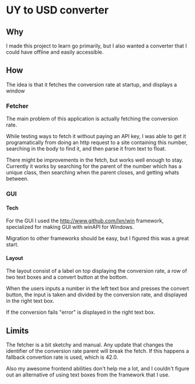 # UY to USD converter

## Why

I made this project to learn go primarily, but I also wanted a converter that
I could have offline and easily accessible.

## How

The idea is that it fetches the conversion rate at startup, and displays a
window

### Fetcher

The main problem of this application is actually fetching the conversion rate.

While testing ways to fetch it without paying an API key, I was able to get it
programatically from doing an http request to a site containing this number,
searching in the body to find it, and then parse it from text to float.

There might be improvements in the fetch, but works well enough to stay.
Currently it works by searching for the parent of the number which has a unique
class, then searching when the parent closes, and getting whats between.

### GUI

#### Tech

For the GUI I used the http://www.github.com/lxn/win framework, specialized for
making GUI with winAPI for Windows.

Migration to other frameworks should be easy, but I figured this was a great
start.

#### Layout

The layout consist of a label on top displaying the conversion rate, a row of
two text boxes and a convert button at the bottom.

When the users inputs a number in the left text box and presses the convert
button, the input is taken and divided by the conversion rate, and displayed in
the right text box.

If the conversion fails "error" is displayed in the right text box.

## Limits

The fetcher is a bit sketchy and manual. Any update that changes the identifier
of the conversion rate parent will break the fetch. If this happens a fallback
convertion rate is used, which is 42.0.

Also my awesome frontend abilities don't help me a lot, and I couldn't figure
out an alternative of using text boxes from the framework that I use.
